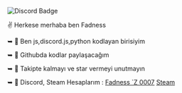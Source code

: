 ![Discord Badge](https://cdn.discordapp.com/attachments/810793117745283132/821060199342145607/image0.gif)



✌️ Herkese merhaba ben Fadness


➥ 🌊 Ben js,discord.js,python kodlayan birisiyim

➥ 🌼 Githubda kodlar paylaşacağım

➥ 🌲 Takipte kalmayı ve star vermeyi unutmayın

➥ 💙 Discord, Steam Hesaplarım : [Fadness `Z 0007](https://discord.com/channels/@me) [Steam](https://steamcommunity.com/profiles/76561198936474768/)
